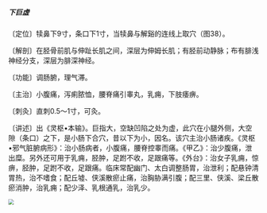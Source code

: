 ##### 下巨虚

〔定位〕犊鼻下9寸，条口下1寸，当犊鼻与解谿的连线上取穴（图38）。

〔解剖〕在胫骨前肌与伸趾长肌之间，深层为伸姆长肌；有胫前动静脉；布有腓浅神经分支，深层为腓深神经。

〔功能〕调肠腑，理气滞。

〔主治〕小腹痛，泻痢脓恤，腰脊痛引睾丸，乳痈，下肢痿痹。

〔刺灸〕直刺0.5〜1寸，可灸。

〔讲述〕出《灵枢•本输》。巨指大，空缺凹陷之处为虚，此穴在小腿外侧，大空隙（条口）之下，是小肠下合穴，昔以下为小，因名。该穴主治小肠诸疾。《灵枢•邪气脏腑病形》：治小肠病者，小腹痛，腰脊控睾而痛。《甲乙》：治少腹痛，泄出糜。另外还可用于乳痈，胫肿，足跗不收，足跟痛等。《外台》：治女子乳痈，惊痹，胫肿，足跗不收，足跟痛。临床常配幽门、太白调整肠胃，治泄利；配悬钟清胃热，治不嗜食；配丘墟、侠溪散瘀止痛，治胸胁满引腹；配三里、侠溪、梁丘散瘀消肿，治乳痈；配少泽、乳根通乳，治乳少。

<img src="./img/图38.jpg" style="zoom:67%;" />
